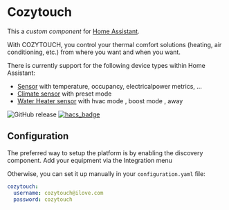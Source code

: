 # Cozytouch
This a *custom component* for [Home Assistant](https://www.home-assistant.io/). 

With COZYTOUCH, you control your thermal comfort solutions (heating, air conditioning, etc.) from where you want and when you want.

There is currently support for the following device types within Home Assistant:

* [Sensor](#sensor) with temperature, occupancy, electricalpower metrics, ...
* [Climate sensor](#sensor) with preset mode
* [Water Heater sensor](#presence-detection) with hvac mode , boost mode , away


![GitHub release](https://img.shields.io/github/release/Cyr-ius/hass-cozytouch)
[![hacs_badge](https://img.shields.io/badge/HACS-Default-orange.svg)](https://github.com/custom-components/hacs)

## Configuration

The preferred way to setup the platform is by enabling the discovery component.
Add your equipment via the Integration menu

Otherwise, you can set it up manually in your `configuration.yaml` file:

```yaml
cozytouch:
  username: cozytouch@ilove.com
  password: cozytouch
```
